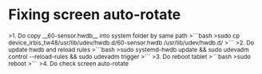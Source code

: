 # Fixing screen auto-rotate
<small>
>1. Do copy __60-sensor.hwdb__ into system folder by same path
>```bash
>sudo cp device_irbis_tw48/usr/lib/udev/hwdb.d/60-sensor.hwdb /usr/lib/udev/hwdb.d/
>```
>2. Do update hwdb and reload rules
>```bash
>sudo systemd-hwdb update && sudo udevadm control --reload-rules && sudo udevadm trigger
>```
>3. Do reboot tablet
>```bash
>sudo reboot
>```
>4. Do check screen auto-rotate
</small>
